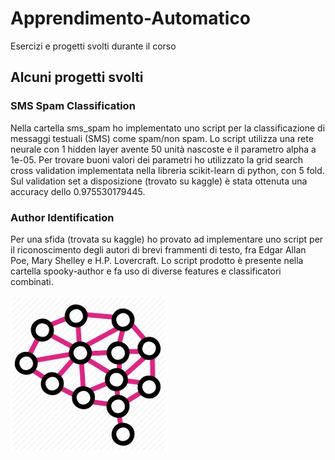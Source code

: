 # Apprendimento-Automatico
Esercizi e progetti svolti durante il corso

## Alcuni progetti svolti

### SMS Spam Classification
Nella cartella sms_spam ho implementato uno script per la classificazione di messaggi testuali (SMS) come spam/non spam. Lo script utilizza una rete neurale con 1 hidden layer avente 50 unità nascoste e il parametro alpha a 1e-05. Per trovare buoni valori dei parametri ho utilizzato la grid search cross validation implementata nella libreria scikit-learn di python, con 5 fold.
Sul validation set a disposizione (trovato su kaggle) è stata ottenuta una accuracy dello 0.975530179445.

### Author Identification
Per una sfida (trovata su kaggle) ho provato ad implementare uno script per il riconoscimento degli autori di brevi frammenti di testo, fra Edgar Allan Poe, Mary Shelley e H.P. Lovercraft. Lo script prodotto è presente nella cartella spooky-author e fa uso di diverse features e classificatori combinati.

![alt text](logo.png?raw=true "")
